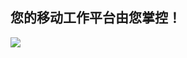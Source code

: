 <?php require("../../entete.php"); ?> <?php require("../../base.php"); ?> <?php require("../../fonctions.php"); ?>

<div id="corps">

<h2>您的移动工作平台由您掌控！</h2>

<img src="Images/earth.png" />

</div>
</body>
</html>
